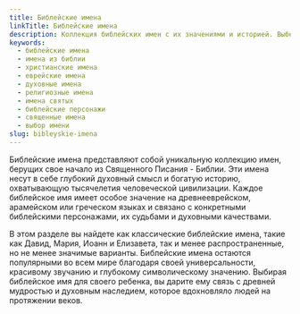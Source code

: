 ```yaml
---
title: Библейские имена
linkTitle: Библейские имена
description: Коллекция библейских имен с их значениями и историей. Выберите имя с глубоким духовным смыслом для своего ребенка из священных текстов.
keywords:
  - библейские имена
  - имена из библии
  - христианские имена
  - еврейские имена
  - духовные имена
  - религиозные имена
  - имена святых
  - библейские персонажи
  - священные имена
  - выбор имени
slug: bibleyskie-imena
---
```


Библейские имена представляют собой уникальную коллекцию имен, берущих свое начало из Священного Писания - Библии. Эти имена несут в себе глубокий духовный смысл и богатую историю, охватывающую тысячелетия человеческой цивилизации. Каждое библейское имя имеет особое значение на древнееврейском, арамейском или греческом языках и связано с конкретными библейскими персонажами, их судьбами и духовными качествами.

В этом разделе вы найдете как классические библейские имена, такие как Давид, Мария, Иоанн и Елизавета, так и менее распространенные, но не менее значимые варианты. Библейские имена остаются популярными во всем мире благодаря своей универсальности, красивому звучанию и глубокому символическому значению. Выбирая библейское имя для своего ребенка, вы дарите ему связь с древней мудростью и духовным наследием, которое вдохновляло людей на протяжении веков.
